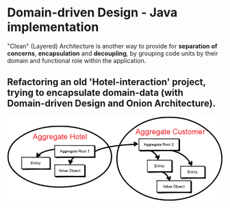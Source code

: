# Domain-driven Design - Java implementation

"Clean" (Layered) Architecture is another way to provide for <b>separation of concerns</b>, <b>encapsulation</b> and <b>decoupling</b>, by grouping code units by their domain and functional role within the application.

## Refactoring an old 'Hotel-interaction' project, trying to encapsulate domain-data (with Domain-driven Design and Onion Architecture).

![cross the architectonic boundaries](/docs/img/diagramm1.png)